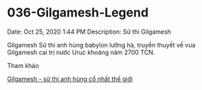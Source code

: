 # 036-Gilgamesh-Legend

Date: Oct 25, 2020 1:44 PM
Description: Sử thi Gilgamesh

Gilgamesh Sử thi anh hùng babylon lưỡng hà, truyền thuyết về vua Gilgamesh cai trị nước Uruc khoảng năm 2700 TCN.

Tham khảo

[Gilgamesh - sử thi anh hùng cổ nhất thế giới](https://trandinhsu.wordpress.com/2014/02/15/gilgamesh-su-thi-anh-hung-co-nhat-the-gioi/)